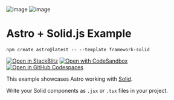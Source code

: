 ![image](https://github.com/Hasan-Kilici/solid-astro-weather-app/assets/105741983/44accb18-ab65-4013-803f-1f21ec9493c0)
![image](https://github.com/Hasan-Kilici/solid-astro-weather-app/assets/105741983/a5d0c6ee-9868-4af8-9ec2-eb4ca96df9f1)


# Astro + Solid.js Example

```
npm create astro@latest -- --template framework-solid
```

[![Open in StackBlitz](https://developer.stackblitz.com/img/open_in_stackblitz.svg)](https://stackblitz.com/github/withastro/astro/tree/latest/examples/framework-solid)
[![Open with CodeSandbox](https://assets.codesandbox.io/github/button-edit-lime.svg)](https://codesandbox.io/p/sandbox/github/withastro/astro/tree/latest/examples/framework-solid)
[![Open in GitHub Codespaces](https://github.com/codespaces/badge.svg)](https://codespaces.new/withastro/astro?devcontainer_path=.devcontainer/framework-solid/devcontainer.json)

This example showcases Astro working with [Solid](https://www.solidjs.com/).

Write your Solid components as `.jsx` or `.tsx` files in your project.
